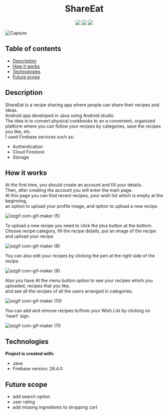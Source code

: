 
<h1 align="center"> ShareEat</h1>

<p align="center">
<img src="https://img.shields.io/badge/made%20by-AnnaML3011-pink">
<img src="https://img.shields.io/badge/Java-100%25-pink">
<img src="https://img.shields.io/badge/android%20studio-4.2-pink">
</p>

![Capture](https://user-images.githubusercontent.com/68688761/109717211-69885380-7bae-11eb-9936-2455eb072958.PNG)



## Table of contents
* [Description](#description)
* [How it works](#How-it-works)
* [Technologies](#technologies)
* [Future scope](#future-scope)

## Description
ShareEat is a recipe sharing app where people can share their recipes and ideas. \
Android app developed in Java using Android studio. \
The idea is to convert physical cookbooks to an a convenient, organized platform where you can follow your recipes by categories, save the recipes you like, etc. \
I used Firebase services such as: 
* Authentication
* Cloud Firestore
* Storage

## How it works
At the first time, you should create an account and fill your details. \
Then, after creating the account you will enter the main page. \
At this page you can find recent recipes, your wish list which is empty at the beginning, \
an option to upload your profile image, and option to upload a new recipe. 

![ezgif com-gif-maker (5)](https://user-images.githubusercontent.com/68688761/109725670-2633e200-7bba-11eb-992a-bc94aa6b4e50.gif)

To upload a new recipe you need to click the plus button at the bottom. \
Choose recipe category, fill the recipe details, put an image of the recipe and upload your recipe. 

![ezgif com-gif-maker (8)](https://user-images.githubusercontent.com/68688761/109730686-8fb7ee80-7bc2-11eb-98dc-831a2bec9765.gif)


You can also edit your recipes by clicking the pen at the right side of the recipe. 

![ezgif com-gif-maker (9)](https://user-images.githubusercontent.com/68688761/109731155-6ba8dd00-7bc3-11eb-9d92-f07cb48c100f.gif)

Also you have At the menu button option to see your recipes which you uploaded, recipes that you like, \
and see all the recipes of all the users arranged in categories. 

![ezgif com-gif-maker (10)](https://user-images.githubusercontent.com/68688761/109734533-d5c48080-7bc9-11eb-9fb7-d5b448e8fb00.gif)

You can add and remove recipes to/from your Wish List by clicking on 'heart' sign. 

![ezgif com-gif-maker (11)](https://user-images.githubusercontent.com/68688761/109736018-67cd8880-7bcc-11eb-9239-8711340f5bfb.gif)

## Technologies
<b>Project is created with:</b>
* Java
* Firebase version: 26.4.0

## Future scope
- add search option
- user rating
- add missing ingredients to shopping cart



